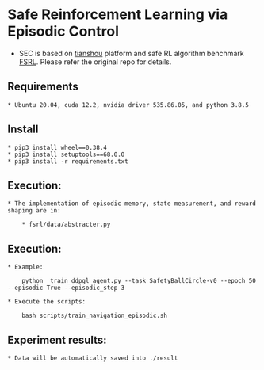 # Safe Reinforcement Learning via Episodic Control
  * SEC is based on [tianshou](https://tianshou.readthedocs.io/en/master/index.html) platform and safe RL algorithm benchmark [FSRL](https://fsrl.readthedocs.io/). Please refer the original repo for details.


## Requirements

    * Ubuntu 20.04, cuda 12.2, nvidia driver 535.86.05, and python 3.8.5

## Install

    * pip3 install wheel==0.38.4
    * pip3 install setuptools==68.0.0
    * pip3 install -r requirements.txt

## Execution:

    * The implementation of episodic memory, state measurement, and reward shaping are in:
        
        * fsrl/data/abstracter.py

## Execution:
  
    * Example:

        python  train_ddpgl_agent.py --task SafetyBallCircle-v0 --epoch 50  --episodic True --episodic_step 3 

    * Execute the scripts:
         
        bash scripts/train_navigation_episodic.sh

## Experiment results:

    * Data will be automatically saved into ./result
